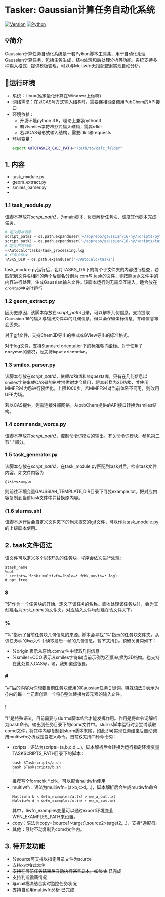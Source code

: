 # Tasker: Gaussian计算任务自动化系统

[![Version](https://img.shields.io/badge/version-1.0.0-blue.svg)](https://github.com/yourusername/gaussian-automation)
[![Python](https://img.shields.io/badge/python-3.6+-yellow.svg)](https://www.python.org/)

## 💡简介

Gaussian计算任务自动化系统是一套Python脚本工具集，用于自动化处理Gaussian计算任务，包括任务生成、结构处理和后处理分析等功能。系统支持多种输入格式，提供模板管理，可以与Multiwfn无搭配使用实现自动分析。

## 🔧运行环境
- 系统：Linux(谁家量化计算在Windows上做啊)
- 网络需求：在以CAS号方式输入结构时，需要连接网络调用PubChem的API接口
- 环境依赖：
  - 开发环境python 3.8，理论上兼容python3
  - 若以smiles字符串形式输入结构，需要rdkit
  - 若以CAS号形式输入结构，需要rdkit和requests
- 环境变量：
  ```bash
  export AUTOTASKER_CALC_PATH="/path/to/calc_folder"
  ```

## 


## 1. 内容
- task_module.py
- geom_extract.py
- smiles_parser.py
- 
### 1.1 task_module.py
该脚本存放在*script_path2*，为main脚本，负责解析任务块、调度其他脚本完成任务。
```python
# 定义脚本目录
script_path1 = os.path.expanduser('~/apprepo/gaussian/16-hy/scripts/python')
script_path2 = os.path.expanduser('~/apprepo/gaussian/16-hy/scripts/tasks')
# 定义日志目录
~/AutoCalc/tasks/task_processing.log
# 任务文件夹
TASKS_DIR = os.path.expanduser("~/AutoCalc/tasks")
```
task_module.py运行后，会对TASKS_DIR下的每个子文件夹的内容进行检查，若匹配到文件名相同的两个后缀名分别为.com与.task的文件，则按照task文件中的内容进行处理，生成Gaussian输入文件。该脚本运行时无需交互输入，适合放在*crontab*中定时运行
### 1.2 geom_extract.py
因历史原因，该脚本存放在*script_path1*目录，可以解析几何信息。支持提取Gaussian 16的输入与输出文件中的几何信息，但只会保留坐标信息，冻结信息等会丢失。

对于gjf文件，支持Chem3D导出的格式或GView导出的标准格式。

对于log文件，支持Standard orientation下的标准朝向坐标。对于使用了nosymm的情况，也支持Input orientation。
### 1.3 smiles_parser.py
该脚本存放在*script_path2*，依赖*rdkit*库和*requests*库。只有在几何信息以smiles字符串或CAS号的形式提供时才会启用，将其转换为3D结构，并使用MMFF94力场进行预优化，上限1000步。若MMFF94对当前体系不可用，则改用UFF力场。

若以CAS提供，则需连接外部网络，从pubChem提供的API接口转换为smiles结构。

### 1.4 commands_words.py
该脚本存放在*script_path2*，控制命令词模块的输出。有关命令词模块，参见第二节"!"部分。

### 1.5 task_generator.py
该脚本存放在*script_path2*，在task_module.py匹配到task对后，检查task文件内容，如文件内容为
~~~
@txt=example
~~~
则前往环境变量GAUSSIAN_TEMPLATE_DIR目录下寻找example.txt，把对应内容复制到当前task文件中并替换原内容。

### (1.6 slurms.sh)
该脚本运行后会自定义文件夹下的尚未提交的gjf文件，可以作为task_module.py的上级脚本使用。

## 2. task文件语法
该文件可以定义多个以$开头的任务块，程序会依次进行处理:

    $task_name
    %opt
    ! scripts=(fchk) multiwfn=(hole=*.fchk,uvvis=*.log)
    # opt freq
### $
"$"作为一个任务块的开始，定义了该任务的名称。脚本处理该任务块时，会为其创建名为*task_name*的文件夹，对应输入文件均创建在该文件夹下。
### %
"%"指示了当前任务块几何信息的来源。脚本会寻找"%"指示的任务块文件夹，从该任务块的log文件中读取最后一帧的几何信息。暂不支持{}。预留关键词如下：
- %origin 表示从原始.com文件中读取几何信息
- %smiles=CCO 表示从smiles字符串(当前示例为乙醇)转换为3D结构。也支持在此处输入CAS号，嗯，我知道这很蠢。
### \#
"#"后的内容为你想要当前任务块使用的Gaussian任务关键词。特殊语法{}表示为{}内的每一个元素创建一个将{}整体替换为该元素的输入文件。
### !
"!"是特殊语法，目前需要与slurms脚本结合才能发挥作用。作用是将命令词解析为bash命令，输出到任务目录下的comd文件中。slurms脚本运行时会尝试读取comd文件，将其中内容复制到slurm脚本末尾，如此即可实现任务结束后自动调用multiwfn分析或是自定义命令。目前仅支持四种命令词：
- scripts：语法为scripts=(a,b,c,d,...)，脚本解析后会转换为运行指定环境变量TASKSCRIPTS_PATH目录下的脚本：
  ~~~
  bash $Taskscripts/a.sh
  bash $Taskscripts/b.sh
  ...
  ~~~
  推荐写个formchk *.chk，可以配合multiwfn使用
- multiwfn：语法为multiwfn=(a>b,c>d,...)，脚本解析后会生成multiwfn命令
  ~~~
  Multiwfn b < $wfn_examples/a.txt > mw_a_out.txt
  Multiwfn d < $wfn_examples/c.txt > mw_c_out.txt
  ~~~
  其中，$wfn_examples变量可以通过export环境变量WFN_EXAMPLES_PATH来设置。
- copy：语法为copy=(source1>target1,source2>target2,...)，支持*通配符。
- 其他：原封不动复制到comd文件内。

## 3. 待开发功能
- %source可支持以指定目录文件为source
- 支持xyz格式文件
- ~~支持在当前任务结束后自动执行某些脚本，如fchk~~ 已完成
- 支持判断震荡情况
- 与mail模块结合实时监控任务状况
- ~~支持自动用multiwfn分析~~ 已完成